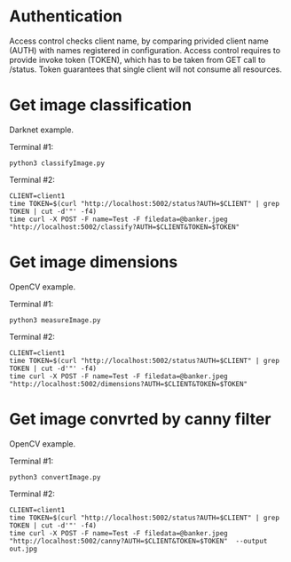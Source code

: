Authentication
==============

Access control checks client name, by comparing privided client name (AUTH) with names registered in configuration. Access control requires to provide invoke token (TOKEN), which has to be taken from GET call to /status. Token guarantees that single client will not consume all resources. 

Get image classification
========================
Darknet example.



Terminal #1:

```
python3 classifyImage.py 
```

Terminal #2:

```
CLIENT=client1
time TOKEN=$(curl "http://localhost:5002/status?AUTH=$CLIENT" | grep TOKEN | cut -d'"' -f4)
time curl -X POST -F name=Test -F filedata=@banker.jpeg "http://localhost:5002/classify?AUTH=$CLIENT&TOKEN=$TOKEN" 
```


Get image dimensions
====================
OpenCV example.



Terminal #1:

```
python3 measureImage.py 
```


Terminal #2:

```
CLIENT=client1
time TOKEN=$(curl "http://localhost:5002/status?AUTH=$CLIENT" | grep TOKEN | cut -d'"' -f4)
time curl -X POST -F name=Test -F filedata=@banker.jpeg "http://localhost:5002/dimensions?AUTH=$CLIENT&TOKEN=$TOKEN" 
```

Get image convrted by canny filter
==================================
OpenCV example.



Terminal #1:

```
python3 convertImage.py 
```


Terminal #2:

```
CLIENT=client1
time TOKEN=$(curl "http://localhost:5002/status?AUTH=$CLIENT" | grep TOKEN | cut -d'"' -f4)
time curl -X POST -F name=Test -F filedata=@banker.jpeg "http://localhost:5002/canny?AUTH=$CLIENT&TOKEN=$TOKEN"  --output out.jpg
```
